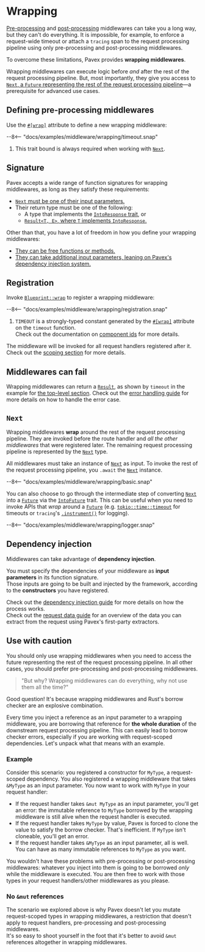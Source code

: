 # Wrapping

[Pre-processing](pre_processing.md) and [post-processing](post_processing.md) middlewares can take you a long way, but they can't do everything.
It is impossible, for example, to enforce a request-wide timeout or attach a `tracing` span to the request processing pipeline
using only pre-processing and post-processing middlewares.

To overcome these limitations, Pavex provides **wrapping middlewares**.

Wrapping middlewares can execute logic before _and_ after the rest of the request processing pipeline.
But, most importantly, they give you access to [`Next`, a `Future` representing the rest of the request processing pipeline](#next)—a prerequisite for advanced use cases.

## Defining pre-processing middlewares

Use the [`#[wrap]`][wrap_attr] attribute to define a new wrapping middleware:

--8<-- "docs/examples/middleware/wrapping/timeout.snap"

1. This trait bound is always required when working with [`Next`][Next].

## Signature

Pavex accepts a wide range of function signatures for wrapping middlewares, as long as they satisfy these requirements:

- [`Next` must be one of their input parameters.](#next)
- Their return type must be one of the following:
  - A type that implements the [`IntoResponse` trait][IntoResponse], or
  - [`Result<T, E>`, where `T` implements `IntoResponse`.](#middlewares-can-fail)

Other than that, you have a lot of freedom in how you define your wrapping middlewares:

- [They can be free functions or methods.](/guide/attributes/functions_and_methods.md)
- [They can take additional input parameters, leaning on Pavex's dependency injection system.](#dependency-injection)

## Registration

Invoke [`Blueprint::wrap`](crate::blueprint::Blueprint::wrap) to register a wrapping middleware:

--8<-- "docs/examples/middleware/wrapping/registration.snap"

1. `TIMEOUT` is a strongly-typed constant generated by the [`#[wrap]`][wrap_attr] attribute on the `timeout` function.\
   Check out the documentation on [component ids](/guide/attributes/component_id.md) for more details.

The middleware will be invoked for all request handlers registered after it. Check out the [scoping section](scoping.md) for more details.

## Middlewares can fail

Wrapping middlewares can return a [`Result`][Result], as shown by `timeout` in the example for [the top-level section](#).
Check out the [error handling guide](../errors/error_handlers.md) for more details on how to handle the error case.

## `Next`

Wrapping middlewares **wrap** around the rest of the request processing pipeline.
They are invoked before the route handler and _all the other middlewares_ that were registered later.
The remaining request processing pipeline is represented by the [`Next`][Next] type.

All middlewares must take an instance of [`Next`][Next] as input.
To invoke the rest of the request processing pipeline, you `.await` the [`Next`][Next] instance.

--8<-- "docs/examples/middleware/wrapping/basic.snap"

You can also choose to go through the intermediate step of converting [`Next`][Next] into a [`Future`][Future] via the
[`IntoFuture`][IntoFuture] trait.
This can be useful when you need to invoke APIs that _wrap_ around a [`Future`][Future] (e.g. [`tokio::time::timeout`][timeout]
for timeouts or `tracing`'s [`.instrument()`][instrument] for logging).

--8<-- "docs/examples/middleware/wrapping/logger.snap"

## Dependency injection

Middlewares can take advantage of **dependency injection**.

You must specify the dependencies of your middleware as **input parameters** in its function signature.\
Those inputs are going to be built and injected by the framework, according to the **constructors** you have registered.

Check out the [dependency injection guide](../dependency_injection/index.md) for more details
on how the process works.\
Check out the [request data guide](../request_data/index.md) for an overview of the data you can extract from the request
using Pavex's first-party extractors.

## Use with caution

You should only use wrapping middlewares when you need to access the future representing the rest of the request processing pipeline.
In all other cases, you should prefer pre-processing and post-processing middlewares.

> "But why? Wrapping middlewares can do everything, why not use them all the time?"

Good question! It's because wrapping middlewares and Rust's borrow checker are an explosive combination.

Every time you inject a reference as an input parameter to a wrapping middleware, you are borrowing that reference
for **the whole duration** of the downstream request processing pipeline.
This can easily lead to borrow checker errors, especially if you are working with request-scoped dependencies.
Let's unpack what that means with an example.

### Example

Consider this scenario: you registered a constructor for `MyType`, a request-scoped dependency.
You also registered a wrapping middleware that takes `&MyType` as an input parameter.
You now want to work with `MyType` in your request handler:

- If the request handler takes `&mut MyType` as an input parameter, you'll get an error:
  the immutable reference to `MyType` borrowed by the wrapping middleware is still alive when the request handler is executed.
- If the request handler takes `MyType` by value, Pavex is forced to clone the value to satisfy the borrow checker.
  That's inefficient. If `MyType` isn't cloneable, you'll get an error.
- If the request handler takes `&MyType` as an input parameter, all is well. You can have as many immutable references to `MyType` as you want.

You wouldn't have these problems with pre-processing or post-processing middlewares: whatever you inject into them is going to be borrowed
_only_ while the middleware is executed.
You are then free to work with those types in your request handlers/other middlewares as you please.

### No `&mut` references

The scenario we explored above is why Pavex doesn't let you mutate request-scoped types in wrapping middlewares,
a restriction that doesn't apply to request handlers, pre-processing and post-processing middlewares.\
It's so easy to shoot yourself in the foot that it's better to avoid `&mut` references altogether in wrapping middlewares.

[IntoResponse]: /api_reference/pavex/trait.IntoResponse.html
[Response]: /api_reference/pavex/struct.Response.html
[Blueprint]: /api_reference/pavex/struct.Blueprint.html
[Next]: /api_reference/pavex/middleware/struct.Next.html
[instrument]: https://docs.rs/tracing/0.1.40/tracing/trait.Instrument.html#method.instrument
[timeout]: https://docs.rs/tokio/1.35.1/tokio/time/fn.timeout.html
[Future]: https://doc.rust-lang.org/std/future/trait.Future.html
[IntoFuture]: https://doc.rust-lang.org/std/future/trait.IntoFuture.html
[Result]: https://doc.rust-lang.org/std/result/index.html
[wrap_attr]: /api_reference/pavex/attr.wrap.html
